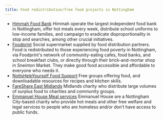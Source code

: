 ```yaml
---
title: Food redistribution/free food projects in Nottingham
---
```

- [Himmah Food Bank](https://himmah.org/) Himmah operate the largest independent food bank in Nottingham, offer hot meals every week, distribute school uniforms to low-income families, and campaign to eradicate disproportionality in stop and searches, among other crucial initiatives.
- [Foodprint](https://www.foodprint.io/contact/) Social supermarket supplied by food distribution partners. Food is redistributed to those experiencing food poverty in Nottingham, via Foodprint's network of community-eating cafes, food banks, and school breakfast clubs, or directly through their brick-and-mortar shop in Sneinton Market. They make good food accessible and affordable to everyone who needs it.
- [NottsHelpYourself Food Support](https://www.nottshelpyourself.org.uk/kb5/nottinghamshire/directory/site.page?id=ZwoAyiqCGZw) Free groups offering food, and downloadable resources for recipes and kitchen skills.
- [FareShare East Midlands](https://faresharemidlands.org.uk/getting-food-as-a-family) Midlands charity who distribute large volumes of surplus food to charities and community groups.
- [Emmanuel House Meal services](https://www.emmanuelhouse.org.uk/services/basic-services/) Emmanuel House are a Nottingham City-based charity who provide hot meals and other free welfare and legal services to people who are homeless and/or don't have access to public funds.

